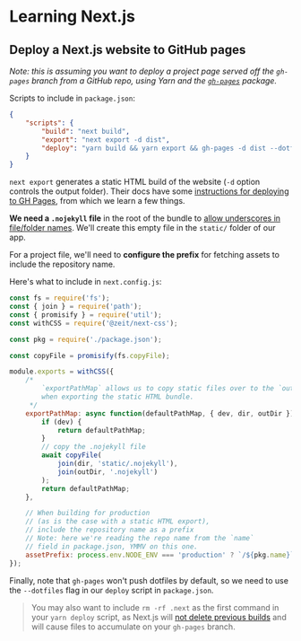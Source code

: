 # Learning Next.js 

## Deploy a Next.js website to GitHub pages

_Note: this is assuming you want to deploy a project page served off the `gh-pages` branch from a GitHub repo, using Yarn and the [`gh-pages`](https://npmjs.com/package/gh-pages) package._

Scripts to include in `package.json`:

```json
{
	"scripts": {
		"build": "next build",
		"export": "next export -d dist",
		"deploy": "yarn build && yarn export && gh-pages -d dist --dotfiles"
	}
}
```

`next export` generates a static HTML build of the website (`-d` option controls the output folder). Their docs have some [instructions for deploying to GH Pages](https://github.com/zeit/next.js/wiki/Deploying-a-Next.js-app-into-GitHub-Pages), from which we learn a few things.

__We need a `.nojekyll` file__ in the root of the bundle to [allow underscores in file/folder names](https://github.blog/2009-12-29-bypassing-jekyll-on-github-pages/). We'll create this empty file in the `static/` folder of our app.

For a project file, we'll need to __configure the prefix__ for fetching assets to include the repository name.

Here's what to include in `next.config.js`:

```js
const fs = require('fs');
const { join } = require('path');
const { promisify } = require('util');
const withCSS = require('@zeit/next-css');

const pkg = require('./package.json');

const copyFile = promisify(fs.copyFile);

module.exports = withCSS({
	/*
		`exportPathMap` allows us to copy static files over to the `outDir`
		when exporting the static HTML bundle.
	 */
	exportPathMap: async function(defaultPathMap, { dev, dir, outDir }) {
		if (dev) {
			return defaultPathMap;
		}
		// copy the .nojekyll file
		await copyFile(
			join(dir, 'static/.nojekyll'),
			join(outDir, '.nojekyll')
		);
		return defaultPathMap;
	},

	// When building for production 
	// (as is the case with a static HTML export),
	// include the repository name as a prefix 
	// Note: here we're reading the repo name from the `name`
	// field in package.json, YMMV on this one.
	assetPrefix: process.env.NODE_ENV === 'production' ? `/${pkg.name}` : ''
});
```

Finally, note that `gh-pages` won't push dotfiles by default, so we need to use the `--dotfiles` flag in our `deploy` script in `package.json`.

> You may also want to include `rm -rf .next` as the first command in your `yarn deploy` script, as Next.js will [not delete previous builds](https://github.com/zeit/next.js/issues/6009) and will cause files to accumulate on your `gh-pages` branch.